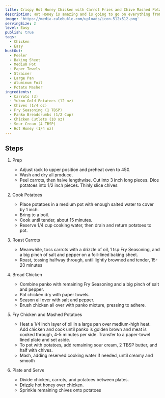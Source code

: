 ```yaml
---
title: Crispy Hot Honey Chicken with Carrot Fries and Chive Mashed Potatoes
description: Hot Honey is amazing and is going to go on everything from here on out.
image: 'https://media.calebukle.com/uploads/icon-512x512.png'
servingSize: 2
level: Easy
publish: true
tags:
  - Chicken
  - Easy
bustOut:
  - Peeler
  - Baking Sheet
  - Medium Pot
  - Paper Towels
  - Strainer
  - Large Pan
  - Aluminum Foil
  - Potato Masher
ingredients:
  - Carrots (3)
  - Yukon Gold Potatoes (12 oz)
  - Chives (1/4 oz)
  - Fry Seasoning (1 TBSP)
  - Panko Breadcrumbs (1/2 Cup)
  - Chicken Cutlets (10 oz)
  - Sour Cream (4 TBSP)
  - Hot Honey (1/4 oz)
---
```

## Steps

1. Prep

   * Adjust rack to upper position and preheat oven to 450. 
   * Wash and dry all produce. 
   * Peel carrots, then halve lengthwise. Cut into 3 inch long pieces. Dice potatoes into 1/2 inch pieces. Thinly slice chives
2. Cook Potatoes

   * Place potatoes in a medium pot with enough salted water to cover by 1 inch.
   * Bring to a boil.
   * Cook until tender, about 15 minutes. 
   * Reserve 1/4 cup cooking water, then drain and return potatoes to pot.
3. Roast Carrots

   * Meanwhile, toss carrots with a drizzle of oil, 1 tsp Fry Seasoning, and a big pinch of salt and pepper on a foil-lined baking sheet.
   * Roast, tossing halfway through, until lightly browned and tender, 15-20 minutes
4. Bread Chicken

   * Combine panko with remaining Fry Seasoning and a big pinch of salt and pepper. 
   * Pat chicken dry with paper towels. 
   * Season all over with salt and pepper. 
   * Brush chicken all over with panko mixture, pressing to adhere.
5. Fry Chicken and Mashed Potatoes

   * Heat a 1/4 inch layer of oil in a large pan over medium-high heat. Add chicken and cook until panko is golden brown and meat is cooked through, 4-5 minutes per side. Transfer to a paper-towel lined plate and set aside.
   * To pot with potatoes, add remaining sour cream, 2 TBSP butter, and half with chives. 
   * Mash, adding reserved cooking water if needed, until creamy and smooth
6. Plate and Serve

   * Divide chicken, carrots, and potatoes between plates. 
   * Drizzle hot honey over chicken.
   * Sprinkle remaining chives onto potatoes
